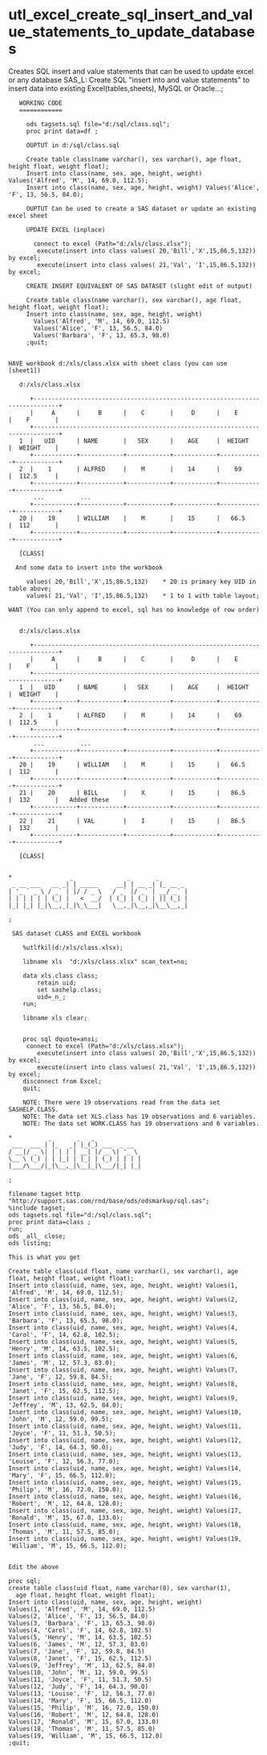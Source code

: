 # utl_excel_create_sql_insert_and_value_statements_to_update_databases
Creates SQL insert and value statements that can be used to update excel or any database
    SAS_L: Create SQL "insert into and value statements" to insert data into existing Excel(tables,sheets), MySQL or Oracle...;


       WORKING CODE
       ============

         ods tagsets.sql file="d:/sql/class.sql";
         proc print data=df ;

         OUPTUT in d:/sql/class.sql

         Create table class(name varchar(), sex varchar(), age float, height float, weight float);
         Insert into class(name, sex, age, height, weight) Values('Alfred', 'M', 14, 69.0, 112.5);
         Insert into class(name, sex, age, height, weight) Values('Alice', 'F', 13, 56.5, 84.0);

         OUPTUT Can be used to create a SAS dataset or update an existing excel sheet

         UPDATE EXCEL (inplace)

           connect to excel (Path="d:/xls/class.xlsx");
            execute(insert into class values( 20,'Bill','X',15,86.5,132)) by excel;
            execute(insert into class values( 21,'Val', 'I',15,86.5,132)) by excel;

         CREATE INSERT EQUIVALENT OF SAS DATASET (slight edit of output)

         Create table class(name varchar(), sex varchar(), age float, height float, weight float);
         Insert into class(name, sex, age, height, weight)
           Values('Alfred', 'M', 14, 69.0, 112.5)
           Values('Alice', 'F', 13, 56.5, 84.0)
           Values('Barbara', 'F', 13, 65.3, 98.0)
         ;quit;


    HAVE workbook d:/xls/class.xlsx with sheet class (you can use [sheet1])

       d:/xls/class.xlsx

          +-----------------------------------------------------------------------------+
          |     A      |     B      |    C       |     D      |    E       |    F       |
          +-----------------------------------------------------------------------------+
       1  |   UID      | NAME       |   SEX      |    AGE     |  HEIGHT    |  WEIGHT    |
          +------------+------------+------------+------------+------------+------------+
       2  |    1       | ALFRED     |    M       |    14      |    69      |  112.5     |
          +------------+------------+------------+------------+------------+------------+
           ...          ...
          +------------+------------+------------+------------+------------+------------+
       20 |    19      | WILLIAM    |    M       |    15      |   66.5     |  112       |
          +------------+------------+------------+------------+------------+------------+

       [CLASS]

      And some data to insert into the workbook

         values( 20,'Bill','X',15,86.5,132)    * 20 is primary key UID in table above;
         values( 21,'Val', 'I',15,86.5,132)    * 1 to 1 with table layout;

    WANT (You can only append to excel, sql has no knowledge of row order)


       d:/xls/class.xlsx

          +-----------------------------------------------------------------------------+
          |     A      |     B      |    C       |     D      |    E       |    F       |
          +-----------------------------------------------------------------------------+
       1  |   UID      | NAME       |   SEX      |    AGE     |  HEIGHT    |  WEIGHT    |
          +------------+------------+------------+------------+------------+------------+
       2  |    1       | ALFRED     |    M       |    14      |    69      |  112.5     |
          +------------+------------+------------+------------+------------+------------+
           ...          ...
          +------------+------------+------------+------------+------------+------------+
       20 |    19      | WILLIAM    |    M       |    15      |   66.5     |  112       |
          +------------+------------+------------+------------+------------+------------+
       21 |    20      | BILL       |    X       |    15      |   86.5     |  132       |   Added these
          +------------+------------+------------+------------+------------+------------+
       22 |    21      | VAL        |    I       |    15      |   86.5     |  132       |
          +------------+------------+------------+------------+------------+------------+

       [CLASS]


    *                _               _       _
     _ __ ___   __ _| | _____     __| | __ _| |_ __ _
    | '_ ` _ \ / _` | |/ / _ \   / _` |/ _` | __/ _` |
    | | | | | | (_| |   <  __/  | (_| | (_| | || (_| |
    |_| |_| |_|\__,_|_|\_\___|   \__,_|\__,_|\__\__,_|

    ;

     SAS dataset CLASS and EXCEL workbook

        %utlfkil(d:/xls/class.xlsx);

        libname xls  "d:/xls/class.xlsx" scan_text=no;

        data xls.class class;
            retain uid;
            set sashelp.class;
            uid=_n_;
        run;

        libname xls clear;


        proc sql dquote=ansi;
         connect to excel (Path="d:/xls/class.xlsx");
            execute(insert into class values( 20,'Bill','X',15,86.5,132)) by excel;
            execute(insert into class values( 21,'Val', 'I',15,86.5,132)) by excel;
        disconnect from Excel;
        quit;

        NOTE: There were 19 observations read from the data set SASHELP.CLASS.
        NOTE: The data set XLS.class has 19 observations and 6 variables.
        NOTE: The data set WORK.CLASS has 19 observations and 6 variables.

    *          _       _   _
     ___  ___ | |_   _| |_(_) ___  _ __
    / __|/ _ \| | | | | __| |/ _ \| '_ \
    \__ \ (_) | | |_| | |_| | (_) | | | |
    |___/\___/|_|\__,_|\__|_|\___/|_| |_|

    ;

    filename tagset http "http://support.sas.com/rnd/base/ods/odsmarkup/sql.sas";
    %include tagset;
    ods tagsets.sql file="d:/sql/class.sql";
    proc print data=class ;
    run;
    ods _all_ close;
    ods listing;

    This is what you get

    Create table class(uid float, name varchar(), sex varchar(), age float, height float, weight float);
    Insert into class(uid, name, sex, age, height, weight) Values(1, 'Alfred', 'M', 14, 69.0, 112.5);
    Insert into class(uid, name, sex, age, height, weight) Values(2, 'Alice', 'F', 13, 56.5, 84.0);
    Insert into class(uid, name, sex, age, height, weight) Values(3, 'Barbara', 'F', 13, 65.3, 98.0);
    Insert into class(uid, name, sex, age, height, weight) Values(4, 'Carol', 'F', 14, 62.8, 102.5);
    Insert into class(uid, name, sex, age, height, weight) Values(5, 'Henry', 'M', 14, 63.5, 102.5);
    Insert into class(uid, name, sex, age, height, weight) Values(6, 'James', 'M', 12, 57.3, 83.0);
    Insert into class(uid, name, sex, age, height, weight) Values(7, 'Jane', 'F', 12, 59.8, 84.5);
    Insert into class(uid, name, sex, age, height, weight) Values(8, 'Janet', 'F', 15, 62.5, 112.5);
    Insert into class(uid, name, sex, age, height, weight) Values(9, 'Jeffrey', 'M', 13, 62.5, 84.0);
    Insert into class(uid, name, sex, age, height, weight) Values(10, 'John', 'M', 12, 59.0, 99.5);
    Insert into class(uid, name, sex, age, height, weight) Values(11, 'Joyce', 'F', 11, 51.3, 50.5);
    Insert into class(uid, name, sex, age, height, weight) Values(12, 'Judy', 'F', 14, 64.3, 90.0);
    Insert into class(uid, name, sex, age, height, weight) Values(13, 'Louise', 'F', 12, 56.3, 77.0);
    Insert into class(uid, name, sex, age, height, weight) Values(14, 'Mary', 'F', 15, 66.5, 112.0);
    Insert into class(uid, name, sex, age, height, weight) Values(15, 'Philip', 'M', 16, 72.0, 150.0);
    Insert into class(uid, name, sex, age, height, weight) Values(16, 'Robert', 'M', 12, 64.8, 128.0);
    Insert into class(uid, name, sex, age, height, weight) Values(17, 'Ronald', 'M', 15, 67.0, 133.0);
    Insert into class(uid, name, sex, age, height, weight) Values(18, 'Thomas', 'M', 11, 57.5, 85.0);
    Insert into class(uid, name, sex, age, height, weight) Values(19, 'William', 'M', 15, 66.5, 112.0);


    Edit the above

    proc sql;
    create table class(uid float, name varchar(8), sex varchar(1),
      age float, height float, weight float);
    Insert into class(uid, name, sex, age, height, weight)
    Values(1, 'Alfred', 'M', 14, 69.0, 112.5)
    Values(2, 'Alice', 'F', 13, 56.5, 84.0)
    Values(3, 'Barbara', 'F', 13, 65.3, 98.0)
    Values(4, 'Carol', 'F', 14, 62.8, 102.5)
    Values(5, 'Henry', 'M', 14, 63.5, 102.5)
    Values(6, 'James', 'M', 12, 57.3, 83.0)
    Values(7, 'Jane', 'F', 12, 59.8, 84.5)
    Values(8, 'Janet', 'F', 15, 62.5, 112.5)
    Values(9, 'Jeffrey', 'M', 13, 62.5, 84.0)
    Values(10, 'John', 'M', 12, 59.0, 99.5)
    Values(11, 'Joyce', 'F', 11, 51.3, 50.5)
    Values(12, 'Judy', 'F', 14, 64.3, 90.0)
    Values(13, 'Louise', 'F', 12, 56.3, 77.0)
    Values(14, 'Mary', 'F', 15, 66.5, 112.0)
    Values(15, 'Philip', 'M', 16, 72.0, 150.0)
    Values(16, 'Robert', 'M', 12, 64.8, 128.0)
    Values(17, 'Ronald', 'M', 15, 67.0, 133.0)
    Values(18, 'Thomas', 'M', 11, 57.5, 85.0)
    Values(19, 'William', 'M', 15, 66.5, 112.0)
    ;quit;





